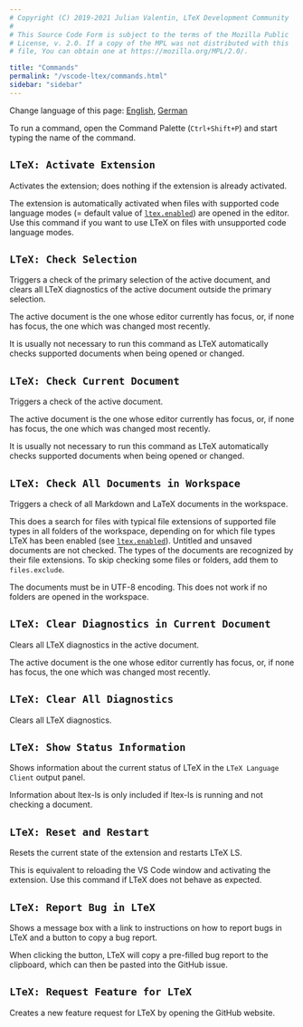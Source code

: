 ```yaml
---
# Copyright (C) 2019-2021 Julian Valentin, LTeX Development Community
#
# This Source Code Form is subject to the terms of the Mozilla Public
# License, v. 2.0. If a copy of the MPL was not distributed with this
# file, You can obtain one at https://mozilla.org/MPL/2.0/.

title: "Commands"
permalink: "/vscode-ltex/commands.html"
sidebar: "sidebar"
---
```


Change language of this page: [English](commands.html), [German](commands-de.html)

<!-- ltex: language=en-US -->

To run a command, open the Command Palette (`Ctrl+Shift+P`) and start typing the name of the command.

## `LTeX: Activate Extension`

Activates the extension; does nothing if the extension is already activated.

The extension is automatically activated when files with supported code language modes (= default value of [`ltex.enabled`](../settings.html#ltexenabled)) are opened in the editor. Use this command if you want to use LTeX on files with unsupported code language modes.

## `LTeX: Check Selection`

Triggers a check of the primary selection of the active document, and clears all LTeX diagnostics of the active document outside the primary selection.

The active document is the one whose editor currently has focus, or, if none has focus, the one which was changed most recently.

It is usually not necessary to run this command as LTeX automatically checks supported documents when being opened or changed.

## `LTeX: Check Current Document`

Triggers a check of the active document.

The active document is the one whose editor currently has focus, or, if none has focus, the one which was changed most recently.

It is usually not necessary to run this command as LTeX automatically checks supported documents when being opened or changed.

## `LTeX: Check All Documents in Workspace`

Triggers a check of all Markdown and LaTeX documents in the workspace.

This does a search for files with typical file extensions of supported file types in all folders of the workspace, depending on for which file types LTeX has been enabled (see [`ltex.enabled`](../settings.html#ltexenabled)). Untitled and unsaved documents are not checked. The types of the documents are recognized by their file extensions. To skip checking some files or folders, add them to `files.exclude`.

The documents must be in UTF-8 encoding. This does not work if no folders are opened in the workspace.

## `LTeX: Clear Diagnostics in Current Document`

Clears all LTeX diagnostics in the active document.

The active document is the one whose editor currently has focus, or, if none has focus, the one which was changed most recently.

## `LTeX: Clear All Diagnostics`

Clears all LTeX diagnostics.

## `LTeX: Show Status Information`

Shows information about the current status of LTeX in the `LTeX Language Client` output panel.

Information about ltex-ls is only included if ltex-ls is running and not checking a document.

## `LTeX: Reset and Restart`

Resets the current state of the extension and restarts LTeX LS.

This is equivalent to reloading the VS Code window and activating the extension. Use this command if LTeX does not behave as expected.

## `LTeX: Report Bug in LTeX`

Shows a message box with a link to instructions on how to report bugs in LTeX and a button to copy a bug report.

When clicking the button, LTeX will copy a pre-filled bug report to the clipboard, which can then be pasted into the GitHub issue.

## `LTeX: Request Feature for LTeX`

Creates a new feature request for LTeX by opening the GitHub website.
